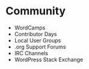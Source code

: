 # Community

 - WordCamps
 - Contributor Days
 - Local User Groups
 - .org Support Forums
 - IRC Channels
 - WordPress Stack Exchange
